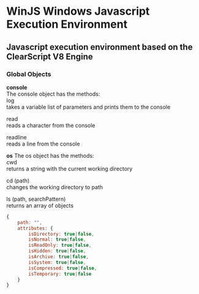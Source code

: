 WinJS Windows Javascript Execution Environment
===============================================

Javascript execution environment based on the ClearScript V8 Engine
--------------------------------------------------------------------

### Global Objects

**console**  
The console object has the methods:  
log  
takes a variable list of parameters and prints them to the console  
  
read  
reads a character from the console  
  
readline  
reads a line from the console  
  
**os**
The os object has the methods:  
cwd   
returns a string with the current working directory  
  
cd (path)  
changes the working directory to path  
  
ls (path, searchPattern)  
returns an array of objects  
```javascript
{   
	path: "", 
	attributes: {
		isDirectory: true|false,
		isNormal: true|false,
		isReadOnly: true|false,
		isHidden: true|false,
		isArchive: true|false,
		isSystem: true|false,
		isCompressed: true|false,
		isTemporary: true|false
	}
} 
```
 

